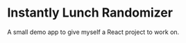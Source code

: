 
Instantly Lunch Randomizer
=====================

A small demo app to give myself a React project to work on.
